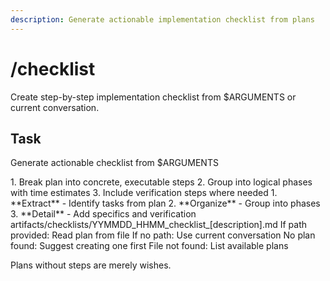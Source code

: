 ```yaml
---
description: Generate actionable implementation checklist from plans
---
```


# /checklist

Create step-by-step implementation checklist from $ARGUMENTS or current conversation.

## Task

<task>Generate actionable checklist from $ARGUMENTS</task>

<requirements>
1. Break plan into concrete, executable steps
2. Group into logical phases with time estimates
3. Include verification steps where needed
</requirements>

<phases>
1. **Extract** - Identify tasks from plan
2. **Organize** - Group into phases
3. **Detail** - Add specifics and verification
</phases>

<output>
artifacts/checklists/YYMMDD_HHMM_checklist_[description].md
</output>

<conditional>
If path provided: Read plan from file
If no path: Use current conversation
</conditional>

<error-handling>
No plan found: Suggest creating one first
File not found: List available plans
</error-handling>

Plans without steps are merely wishes.
